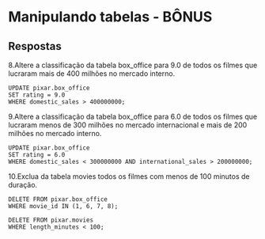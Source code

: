 # Manipulando tabelas - BÔNUS

## Respostas

8.Altere a classificação da tabela box_office para 9.0 de todos os filmes que lucraram mais de 400 milhões no mercado interno.

    UPDATE pixar.box_office
    SET rating = 9.0
    WHERE domestic_sales > 400000000;

9.Altere a classificação da tabela box_office para 6.0 de todos os filmes que lucraram menos de 300 milhões no mercado internacional e mais de 200 milhões no mercado interno.

    UPDATE pixar.box_office
    SET rating = 6.0
    WHERE domestic_sales < 300000000 AND international_sales > 200000000;

10.Exclua da tabela movies todos os filmes com menos de 100 minutos de duração.

    DELETE FROM pixar.box_office
    WHERE movie_id IN (1, 6, 7, 8);

    DELETE FROM pixar.movies
    WHERE length_minutes < 100;

